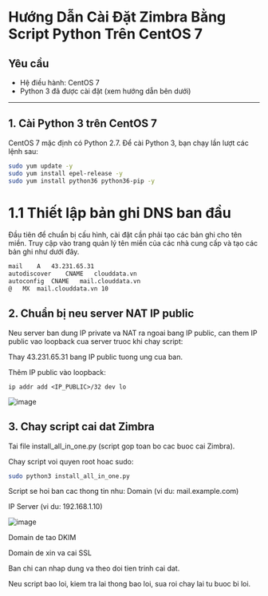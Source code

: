 # Hướng Dẫn Cài Đặt Zimbra Bằng Script Python Trên CentOS 7

## Yêu cầu
- Hệ điều hành: CentOS 7
- Python 3 đã được cài đặt (xem hướng dẫn bên dưới)

---

## 1. Cài Python 3 trên CentOS 7

CentOS 7 mặc định có Python 2.7. Để cài Python 3, bạn chạy lần lượt các lệnh sau:

```bash
sudo yum update -y
sudo yum install epel-release -y
sudo yum install python36 python36-pip -y
```
# 1.1 Thiết lập bản ghi DNS ban đầu

Đầu tiên để chuẩn bị cấu hình, cài đặt cần phải tạo các bản ghi cho tên miền. Truy cập vào trang quản lý tên miền của các nhà cung cấp và tạo các bản ghi như dưới đây.

```bash
mail	A	43.231.65.31 
autodiscover	CNAME	clouddata.vn 
autoconfig	CNAME	mail.clouddata.vn 
@	MX	mail.clouddata.vn 10
```

## 2. Chuẩn bị neu server NAT IP public
Neu server ban dung IP private va NAT ra ngoai bang IP public, can them IP public vao loopback cua server truoc khi chay script:

Thay 43.231.65.31 bang IP public tuong ung cua ban.

Thêm IP public vào loopback:

```
ip addr add <IP_PUBLIC>/32 dev lo
```
![image](https://github.com/user-attachments/assets/d815dbe0-b078-4b13-8989-a1f586fa8ab9)

## 3. Chay script cai dat Zimbra
Tai file install_all_in_one.py (script gop toan bo cac buoc cai Zimbra).

Chay script voi quyen root hoac sudo:

```bash
sudo python3 install_all_in_one.py
```
Script se hoi ban cac thong tin nhu:
Domain (vi du: mail.example.com)

IP Server (vi du: 192.168.1.10)

![image](https://github.com/user-attachments/assets/202f02ea-e6d4-4e1e-aa4a-45909c103b24)


Domain de tao DKIM

Domain de xin va cai SSL

Ban chi can nhap dung va theo doi tien trinh cai dat.

Neu script bao loi, kiem tra lai thong bao loi, sua roi chay lai tu buoc bi loi.
